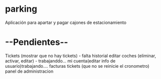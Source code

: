 # parking
Aplicación para apartar y pagar cajones de estacionamiento

# --Pendientes--



Tickets (mostrar que no hay tickets) - falta historial
editar coches (eliminar, activar, editar) - trabajanddo...
mi cuenta(editar info de usuario)trabajando....
facturas
tickets (que no se reinicie el cronometro)
panel de administracion